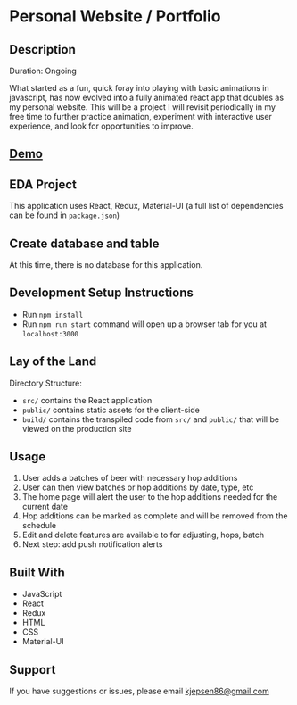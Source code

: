 # Personal Website / Portfolio

## Description
Duration: Ongoing

What started as a fun, quick foray into playing with basic animations in javascript, has now evolved into a fully animated react app that doubles as my personal website. This will be a project I will revisit periodically in my free time to further practice animation, experiment with interactive user experience, and look for opportunities to improve.

## [Demo](https://karstenjep.github.io/)


## EDA Project
This application uses React, Redux, Material-UI (a full list of dependencies can be found in `package.json`)

## Create database and table
At this time, there is no database for this application.

## Development Setup Instructions
- Run `npm install`
- Run `npm run start` command will open up a browser tab for you at `localhost:3000`

## Lay of the Land
Directory Structure:
- `src/` contains the React application
- `public/` contains static assets for the client-side
- `build/` contains the transpiled code from `src/` and `public/` that will be viewed on the production site
<!-- - `server/` contains the Express App -->

## Usage
 1. User adds a batches of beer with necessary hop additions
 2. User can then view batches or hop additions by date, type, etc
 3. The home page will alert the user to the hop additions needed for the current date
 4. Hop additions can be marked as complete and will be removed from the schedule
 5. Edit and delete features are available to for adjusting, hops, batch
 6. Next step: add push notification alerts

 ## Built With
 - JavaScript
 - React
 - Redux
 - HTML
 - CSS
 - Material-UI

## Support
If you have suggestions or issues, please email kjepsen86@gmail.com
